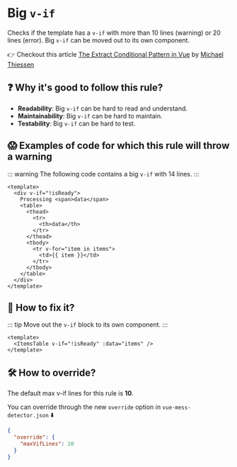 # Big `v-if`

Checks if the template has a `v-if` with more than 10 lines (warning) or 20 lines (error).
Big `v-if` can be moved out to its own component.

👉 Checkout this article [The Extract Conditional Pattern in Vue](https://michaelnthiessen.com/extract-conditional-pattern) by [Michael Thiessen](https://michaelnthiessen.com/)

## ❓ Why it's good to follow this rule?

- **Readability**: Big `v-if` can be hard to read and understand.
- **Maintainability**: Big `v-if` can be hard to maintain.
- **Testability**: Big `v-if` can be hard to test.

## 😱 Examples of code for which this rule will throw a warning

::: warning
The following code contains a big `v-if` with 14 lines.
:::

```vue
<template>
  <div v-if="!isReady">
    Processing <span>data</span>
    <table>
      <thead>
        <tr>
          <th>data</th>
        </tr>
      </thead>
      <tbody>
        <tr v-for="item in items">
          <td>{{ item }}</td>
        </tr>
      </tbody>
    </table>
  </div>
</template>
```

## 🤩 How to fix it?

::: tip
Move out the `v-if` block to its own component.
:::

```vue
<template>
  <ItemsTable v-if="!isReady" :data="items" />
</template>
```

## 🛠 How to override?

The default max v-if lines for this rule is **10**.

You can override through the new `override` option in `vue-mess-detector.json` ⬇️

```json
{
  "override": {
    "maxVifLines": 20
  }
}
```